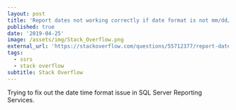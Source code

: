 ```yaml
---
layout: post
title: 'Report dates not working correctly if date format is not mm/dd/yyyy'
published: true
date: '2019-04-25'
image: /assets/img/Stack_Overflow.png
external_url: 'https://stackoverflow.com/questions/55712377/report-dates-not-working-correctly-if-date-format-is-not-mm-dd-yyyy/55857225#55857225'
tags:
  - ssrs
  - stack overflow
subtitle: Stack Overflow
---
```

Trying to fix out the date time format issue in SQL Server Reporting Services.
